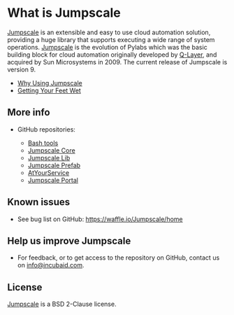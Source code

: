 # What is Jumpscale

[Jumpscale](http://www.jumpscale.com/) is an extensible and easy to use cloud automation solution, providing a huge library that supports executing a wide range of system operations. [Jumpscale](http://www.jumpscale.com/) is the evolution of Pylabs which was the basic building block for cloud automation originally developed by [Q-Layer](http://incubaid.com/successes/Q-Layer/), and acquired by Sun Microsystems in 2009\. The current release of Jumpscale is version 9.

- [Why Using Jumpscale](Introduction/WhyJumpscale.md)
- [Getting Your Feet Wet](GettingYourFeetWet/GettingYourFeetWet.md)

## More info

- GitHub repositories:

  - [Bash tools](https://github.com/threefoldtech/jumpscale_/bash)
  - [Jumpscale Core](https://github.com/threefoldtech/jumpscale_core)
  - [Jumpscale Lib](https://github.com/threefoldtech/jumpscale_/lib)
  - [Jumpscale Prefab](https://github.com/threefoldtech/jumpscale_/prefab)
  - [AtYourService](https://github.com/threefoldtech/jumpscale_/ays9)
  - [Jumpscale Portal](https://github.com/threefoldtech/jumpscale_/portal9)


## Known issues

- See bug list on GitHub: <https://waffle.io/Jumpscale/home>

## Help us improve Jumpscale

- For feedback, or to get access to the repository on GitHub, contact us on info@incubaid.com.

## License

[Jumpscale](http://www.jumpscale.com/) is a BSD 2-Clause license.
